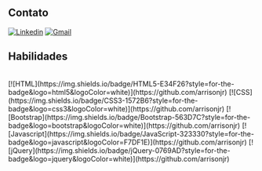 ## Contato
[![Linkedin](https://img.shields.io/badge/LinkedIn-0077B5?style=for-the-badge&logo=linkedin&logoColor=white)](https://www.linkedin.com/in/arrisonjr/)
[![Gmail](https://img.shields.io/badge/Gmail-D14836?style=for-the-badge&logo=gmail&logoColor=white)](mailto:arrisonjr@gmail.com)

## Habilidades
<br>
[![HTML](https://img.shields.io/badge/HTML5-E34F26?style=for-the-badge&logo=html5&logoColor=white)](https://github.com/arrisonjr)
[![CSS](https://img.shields.io/badge/CSS3-1572B6?style=for-the-badge&logo=css3&logoColor=white)](https://github.com/arrisonjr)
[![Bootstrap](https://img.shields.io/badge/Bootstrap-563D7C?style=for-the-badge&logo=bootstrap&logoColor=white)](https://github.com/arrisonjr)
[![Javascript](https://img.shields.io/badge/JavaScript-323330?style=for-the-badge&logo=javascript&logoColor=F7DF1E)](https://github.com/arrisonjr)
[![jQuery](https://img.shields.io/badge/jQuery-0769AD?style=for-the-badge&logo=jquery&logoColor=white)](https://github.com/arrisonjr)

